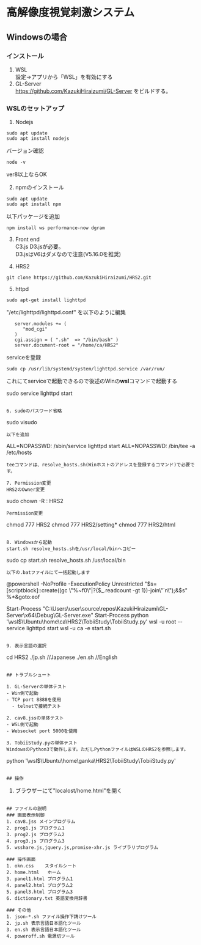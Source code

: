 # 高解像度視覚刺激システム

## Windowsの場合
### インストール
1. WSL  
設定→アプリから「WSL」を有効にする
2. GL-Server  
https://github.com/KazukiHiraizumi/GL-Server をビルドする。

### WSLのセットアップ
1. Nodejs
~~~
sudo apt update
sudo apt install nodejs
~~~
バージョン確認
~~~
node -v
~~~
ver8以上ならOK

2. npmのインストール
~~~
sudo apt update
sudo apt install npm
~~~
以下パッケージを追加
~~~
npm install ws performance-now dgram
~~~

3. Front end  
C3.js D3.jsが必要。  
D3.jsはV6はダメなので注意(V5.16.0を推奨)

4. HRS2  
~~~
git clone https://github.com/KazukiHiraizumi/HRS2.git
~~~

5. httpd
~~~
sudo apt-get install lighttpd
~~~
"/etc/lighttpd/lighttpd.conf" を以下のように編集
~~~
   server.modules += (
      "mod_cgi"
   )
   cgi.assign = ( ".sh"  => "/bin/bash" )
   server.document-root = "/home/ca/HRS2"
~~~
serviceを登録
~~~
sudo cp /usr/lib/systemd/system/lighttpd.service /var/run/
~~~
これにてserviceで起動できるので後述のWinの**wsl**コマンドで起動する

sudo service lighttpd start
~~~

6. sudoのパスワード省略
~~~
sudo visudo
~~~
以下を追加
~~~
<username> ALL=NOPASSWD: /sbin/service lighttpd start
<username> ALL=NOPASSWD: /bin/tee -a /etc/hosts
~~~
teeコマンドは、resolve_hosts.sh(Winホストのアドレスを登録するコマンド)で必要です。

7. Permission変更
HRS2のOwner変更
~~~
sudo chown -R <user>:<group> HRS2
~~~
Permission変更
~~~
chmod 777 HRS2
chmod 777 HRS2/setting*
chmod 777 HRS2/html
~~~

8. Windowsから起動  
start.sh resolve_hosts.shを/usr/local/binへコピー
~~~
sudo cp start.sh resolve_hosts.sh /usr/local/bin
~~~
以下の.batファイルにて一括起動します
~~~
@powershell -NoProfile -ExecutionPolicy Unrestricted "$s=[scriptblock]::create((gc \"%~f0\"|?{$_.readcount -gt 1})-join\"`n\");&$s" %*&goto:eof

Start-Process "C:\Users\user\source\repos\KazukiHiraizumi\GL-Server\x64\Debug\GL-Server.exe"
Start-Process python '\\wsl$\Ubuntu\home\ca\HRS2\TobiiStudy\TobiiStudy.py'
wsl -u root -- service lighttpd start
wsl -u ca -e start.sh
~~~

9. 表示言語の選択
~~~
cd HRS2
./jp.sh  //Japanese
./en.sh  //English

~~~

## トラブルシュート  

1. GL-Serverの単体テスト  
- Win側で起動
- TCP port 8888を使用
  - telnetで接続テスト

2. cav8.jssの単体テスト
- WSL側で起動
- Websocket port 5000を使用

3. TobiiStudy.pyの単体テスト  
WindowsのPython3で動作します。ただしPythonファイルはWSLのHRS2を参照します。
~~~
python '\\wsl$\Ubuntu\home\ganka\HRS2\TobiiStudy\TobiiStudy.py'
~~~

## 操作
~~~
1. ブラウザーにて"localost/home.html"を開く
~~~

## ファイルの説明
### 画面表示制御
1. cav8.jss メインプログラム
2. prog1.js プログラム1
3. prog2.js プログラム2
4. prog3.js プログラム3
5. wsshare.js,jquery.js,promise-xhr.js ライブラリプログラム

### 操作画面
1. okn.css    スタイルシート
2. home.html   ホーム
3. panel1.html プログラム1
4. panel2.html プログラム2
5. panel3.html プログラム3
6. dictionary.txt 英語変換用辞書

### その他
1. json-*.sh ファイル操作下請けツール
2. jp.sh 表示言語日本語化ツール
3. en.sh 表示言語日本語化ツール
4. poweroff.sh 電源切ツール

